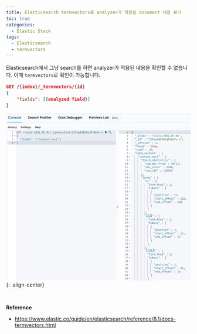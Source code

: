```yaml
---
title: Elasticsearch termvectors로 analyzer가 적용된 document 내용 보기
toc: true
categories:
  - Elastic Stack
tags:
  - Elasticsearch
  - termvectors
---
```


Elasticsearch에서 그냥 search를 하면 analyzer가 적용된 내용을 확인할 수 없습니다. 이때 `termvectors`로 확인이 가능합니다.

```json
GET /{index}/_termvectors/{id}
{
	"fields": [{analyzed field}]
}
```

![field result](/assets/images/posts/2022-6-28-elasticsearch-termvectors/img-1.png){: .align-center}

<br>

**Reference**

* <https://www.elastic.co/guide/en/elasticsearch/reference/8.1/docs-termvectors.html>
